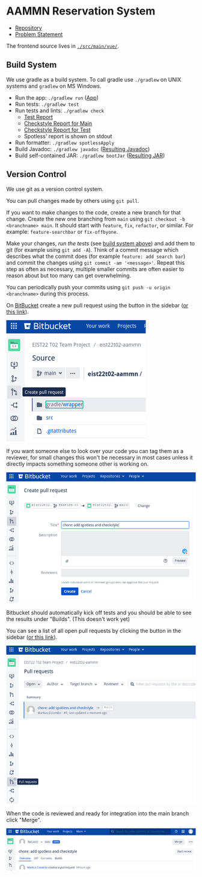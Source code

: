 # AAMMN Reservation System

- [Repository][repo]
- [Problem Statement][problem]

The frontend source lives in [`./src/main/vue/`](./src/main/vue).

[problem]: https://bitbucket.ase.in.tum.de/projects/EIST22T02/repos/eist22t02-aammn/raw/docs/Problem_Statement_Reservation_System.pdf?at=refs%2Fheads%2Fmain
[repo]: https://bitbucket.ase.in.tum.de/projects/EIST22T02/repos/eist22t02-aammn/browse

## Build System
We use gradle as a build system.
To call gradle use `./gradlew` on UNIX systems
and `gradlew` on MS Windows.

- Run the app: `./gradlew run` ([App](http://localhost:8080))
- Run tests: `./gradlew test`
- Run tests and lints: `./gradlew check`
  - [Test Report][test-report]
  - [Checkstyle Report for Main][checkstyle-main]
  - [Checkstyle Report for Test][checkstyle-test]
  - Spotless' report is shown on stdout
- Run formatter: `./gradlew spotlessApply`
- Build Javadoc: `./gradlew javadoc` ([Resulting Javadoc][javadoc])
- Build self-contained JAR: `./gradlew bootJar` ([Resulting JAR](bootJar))

[javadoc]: ./build/docs/javadoc/index.html
[checkstyle-main]: ./build/reports/checkstyle/main.html
[checkstyle-test]: ./build/reports/checkstyle/test.html
[test-report]: ./build/reports/tests/test/index.html
[bootJar]: ./build/libs/AAMMN%20Reservation%20System-1.0.0.jar

## Version Control
We use git as a version control system.

You can pull changes made by others using `git pull`.

If you want to make changes to the code, create a new branch for that change.
Create the new one branching from `main` using `git checkout -b <branchname> main`.
It should start with `feature`, `fix`, `refactor`, or similar.
For example: `feature-searchbar` or `fix-offbyone`.

Make your changes, *run the tests* (see [build system above](#build-system)) and add them to git (for example using `git add -A`).
Think of a commit message which describes what the commit does
(for example `feature: add search bar`)
and commit the changes using `git commit -am '<message>'`.
Repeat this step as often as necessary, multiple smaller commits are often easier to reason about but too many can get
overwhelming.

You can periodically push your commits using `git push -u origin <branchname>` during this process.

On [BitBucket][repo] create a new pull request using the button in the sidebar
([or this link][create-pull]).

![](./docs/create_pullrequest.png)

If you want someone else to look over your code you can tag them as a reviewer, for small changes this won't be necessary
in most cases unless it directly impacts something someone other is working on.

![](./docs/create_pullrequest_desc.png)

Bitbucket should automatically kick off tests and
you should be able to see the results under "Builds".
(This doesn't work yet)

You can see a list of all open pull requests by clicking the button in the sidebar
([or this link][list-pull]).

![](./docs/list_pullrequests.png)

When the code is reviewed and ready for integration into the main branch click "Merge".

![](./docs/merge.png)

[create-pull]: https://bitbucket.ase.in.tum.de/projects/EIST22T02/repos/eist22t02-aammn/pull-requests?create=
[list-pull]: https://bitbucket.ase.in.tum.de/projects/EIST22T02/repos/eist22t02-aammn/pull-requests